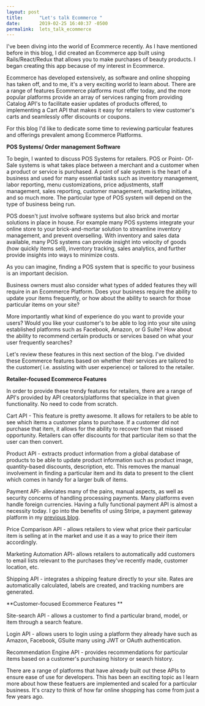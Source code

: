 ```yaml
---
layout: post
title:      "Let's talk Ecommerce "
date:       2019-02-25 16:40:37 -0500
permalink:  lets_talk_ecommerce
---
```



I've been diving into the world of Ecommerce recently. As I have mentioned before in this blog, I did created an Ecommerce app built using Rails/React/Redux that allows you to make purchases of beauty products. I began creating this app because of my interest in Ecommerce. 

Ecommerce has developed extensively, as software and online shopping has taken off, and to me, it's a very exciting world to learn about. There are a range of features Ecommerce platforms must offer today, and the more popular platforms provide an array of services ranging from providing Catalog API's to facilitate easier updates of products offered, to implementing a Cart API that makes it easy for retailers to view customer's carts and seamlessly offer discounts or coupons.  

For this blog I'd like to dedicate some time to reviewing particular features and offerings prevalent among Ecommerce Platforms. 

**POS Systems/ Order management Software**

To begin, I wanted to discuss POS Systems for retailers.  POS or Point- Of-Sale systems is what takes place between a merchant and a customer when a product or service is purchased. A point of sale system is the heart of a business and used for many essential tasks such as inventory management, labor reporting, menu customizations, price adjustments, staff management, sales reporting, customer management, marketing initiates, and so much more. The particular type of POS system will depend on the type of business being run. 


POS doesn't just involve software systems but also brick and mortar solutions in place in house. For example many POS systems integrate your online store to your brick-and-mortar solution to streamline inventory management, and prevent overselling. With inventory and sales data available, many POS systems can provide insight into velocity of goods (how quickly items sell), inventory tracking, sales analytics, and further provide insights into ways to minimize costs. 

As you can imagine, finding a POS system that is specific to your business is an important decision. 

Business owners must also consider what types of added features they will require in an Ecommerce Platform. Does your business require the ability to update your items frequently, or how about the ability to search for those particular items on your site? 

More importantly what kind of experience do you want to provide your users? Would you like your customer's to be able to log into your site using established platforms such as Facebook, Amazon, or G Suite? How about the ability to recommend certain products or services based on what your user frequently searches? 

Let's review these features in this next section of the blog. I've divided these Ecommerce features based on whether their services are tailored to the customer( i.e. assisting with user experience) or tailored to the retailer. 

**Retailer-focused Ecommerce Features**

In order to provide these trendy features for retailers, there are a range of API's provided by API creators/platforms that specialize in that given functionality. No need to code from scratch. 

Cart API - This feature is pretty awesome. It allows for retailers to be able to see which items a customer plans to purchase.  If a customer did not purchase that item, it allows for the ability to recover from that missed opportunity. Retailers can offer discounts for that particular item so that the user can then convert. 

Product API - extracts product information from a global database of products to be able to update product information such as product image, quantity-based discounts, description, etc. This removes the manual involvement in finding a particular item and its data to present to the client which comes in handy for a larger bulk of items.

Payment API-  alleviates many of the pains, manual aspects, as well as security concerns of handling processing payments. Many platforms even handle foreign currencies. Having a fully functional payment API is almost a necessity today. I go into the benefits of using Stripe, a payment gateway platform in my [previous blog](http://kaylaochoa.com/glowecommerce_add_ons). 

Price Comparison API - allows retailers to view what price their particular item is selling at in the market and use it as a way to price their item accordingly. 

Marketing Automation API- allows retailers to automatically add customers to email lists relevant to the purchases they've recently made, customer location, etc. 

Shipping API - integrates a shipping feature directly to your site. Rates are automatically calculated, labels are created, and tracking numbers are generated. 

**Customer-focused Ecommerce Features **

Site-search API - allows a customer to find a particular brand, model, or item through a search feature. 

Login API - allows users to login using a platform they already have such as Amazon, Facebook, GSuite many using JWT or OAuth authentication. 

Recommendation Engine API - provides recommendations for particular items based on a customer's purchasing history or search history.

There are a range of platforms that have already built out these APIs to ensure ease of use for developers. This has been an exciting topic as I learn more about how these featuers are implemented and scaled for a particular business. It's crazy to think of how far online shopping has come from just a few years ago. 



